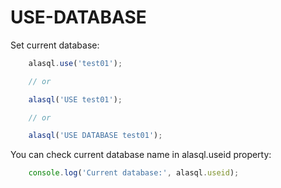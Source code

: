 # USE-DATABASE

Set current database:

```js
	alasql.use('test01');

	// or

	alasql('USE test01');    

	// or

	alasql('USE DATABASE test01');    
```

You can check current database name in alasql.useid property:

```js
    console.log('Current database:', alasql.useid);
```
